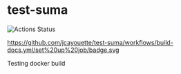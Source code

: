 # test-suma

![Actions Status](https://github.com/jcayouette/test-suma/tree/master/workflows/build-docs.yml/badge.svg)

https://github.com/jcayouette/test-suma/workflows/build-docs.yml/set%20up%20job/badge.svg

Testing docker build


